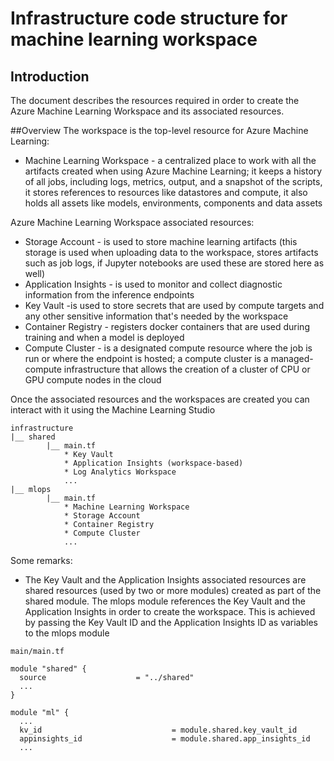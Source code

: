 <!--
SPDX-FileCopyrightText: 2025 Siemens AG

SPDX-License-Identifier: MIT
-->

# Infrastructure code structure for machine learning workspace

## Introduction
The document describes the resources required in order to create the Azure Machine Learning Workspace and its associated resources.

##Overview
The workspace is the top-level resource for Azure Machine Learning:

* Machine Learning Workspace - a centralized place to work with all the artifacts created when using Azure Machine Learning;
it keeps a history of all jobs, including logs, metrics, output, and a snapshot of the scripts,
it stores references to resources like datastores and compute, it also holds all assets like models, environments, components and data assets

Azure Machine Learning Workspace associated resources:

* Storage Account  - is used to store machine learning artifacts (this storage is used when uploading data to the workspace, stores artifacts such as job logs, if Jupyter notebooks are used these are stored here as well)
* Application Insights - is used to monitor and collect diagnostic information from the inference endpoints
* Key Vault -is used to store secrets that are used by compute targets and any other sensitive information that's needed by the workspace
* Container Registry - registers docker containers that are used during training and when a model is deployed
* Compute Cluster - is a designated compute resource where the job is run or where the endpoint is hosted; a compute cluster is a managed-compute infrastructure that allows the creation of a cluster of CPU or GPU compute nodes in the cloud  

Once the associated resources and the workspaces are created you can interact with it using the Machine Learning Studio

```text
infrastructure
|__ shared
        |__ main.tf
            * Key Vault
            * Application Insights (workspace-based)
            * Log Analytics Workspace
            ...
|__ mlops
        |__ main.tf
            * Machine Learning Workspace
            * Storage Account
            * Container Registry
            * Compute Cluster
            ...

```

Some remarks:
* The Key Vault and the Application Insights associated resources are shared resources (used by two or more modules) created as part of the shared module. The mlops module references the Key Vault and
the Application Insights in order to create the workspace. This is achieved by passing the Key Vault ID and the Application Insights ID as variables to the mlops module

```text
main/main.tf

module "shared" {
  source                    = "../shared"
  ...
}

module "ml" {
  ...
  kv_id                             = module.shared.key_vault_id
  appinsights_id                    = module.shared.app_insights_id
  ...

```
